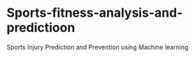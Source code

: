 # Sports-fitness-analysis-and-predictioon
Sports Injury Prediction and Prevention using Machine learning
